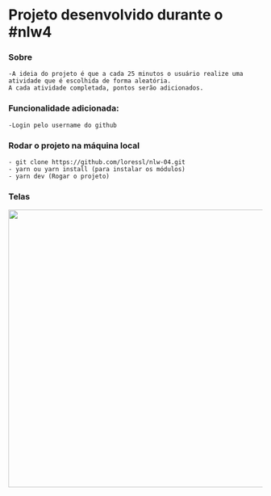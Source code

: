 # Projeto desenvolvido durante o #nlw4

<h3>Sobre</h3>

    -A ideia do projeto é que a cada 25 minutos o usuário realize uma atividade que é escolhida de forma aleatória. 
    A cada atividade completada, pontos serão adicionados. 

<h3>Funcionalidade adicionada:</h3>
    
    -Login pelo username do github
    
<h3>Rodar o projeto na máquina local</h3>

    - git clone https://github.com/loressl/nlw-04.git
    - yarn ou yarn install (para instalar os módulos)
    - yarn dev (Rogar o projeto)

<h3>Telas</h3>

<img src="screens/moveit.mp4" width="750px" height="550px">

